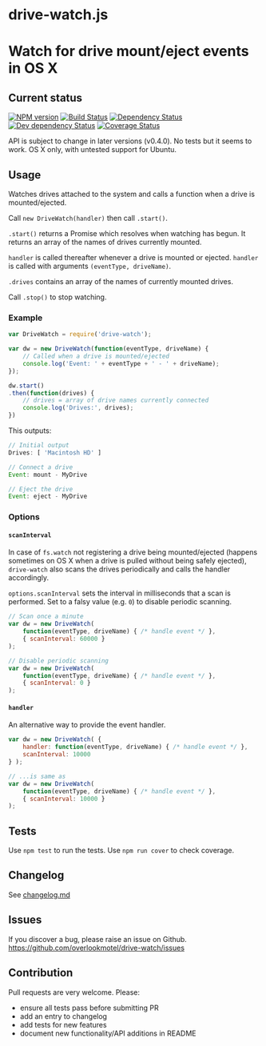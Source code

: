 # drive-watch.js

# Watch for drive mount/eject events in OS X

## Current status

[![NPM version](https://img.shields.io/npm/v/drive-watch.svg)](https://www.npmjs.com/package/drive-watch)
[![Build Status](https://img.shields.io/travis/overlookmotel/drive-watch/master.svg)](http://travis-ci.org/overlookmotel/drive-watch)
[![Dependency Status](https://img.shields.io/david/overlookmotel/drive-watch.svg)](https://david-dm.org/overlookmotel/drive-watch)
[![Dev dependency Status](https://img.shields.io/david/dev/overlookmotel/drive-watch.svg)](https://david-dm.org/overlookmotel/drive-watch)
[![Coverage Status](https://img.shields.io/coveralls/overlookmotel/drive-watch/master.svg)](https://coveralls.io/r/overlookmotel/drive-watch)

API is subject to change in later versions (v0.4.0). No tests but it seems to work. OS X only, with untested support for Ubuntu.

## Usage

Watches drives attached to the system and calls a function when a drive is mounted/ejected.

Call `new DriveWatch(handler)` then call `.start()`.

`.start()` returns a Promise which resolves when watching has begun. It returns an array of the names of drives currently mounted.

`handler` is called thereafter whenever a drive is mounted or ejected. `handler` is called with arguments `(eventType, driveName)`.

`.drives` contains an array of the names of currently mounted drives.

Call `.stop()` to stop watching.

### Example

```js
var DriveWatch = require('drive-watch');

var dw = new DriveWatch(function(eventType, driveName) {
    // Called when a drive is mounted/ejected
    console.log('Event: ' + eventType + ' - ' + driveName);
});

dw.start()
.then(function(drives) {
    // drives = array of drive names currently connected
    console.log('Drives:', drives);
})
```

This outputs:

```js
// Initial output
Drives: [ 'Macintosh HD' ]

// Connect a drive
Event: mount - MyDrive

// Eject the drive
Event: eject - MyDrive
```

### Options

#### `scanInterval`

In case of `fs.watch` not registering a drive being mounted/ejected (happens sometimes on OS X when a drive is pulled without being safely ejected), `drive-watch` also scans the drives periodically and calls the handler accordingly.

`options.scanInterval` sets the interval in milliseconds that a scan is performed. Set to a falsy value (e.g. `0`) to disable periodic scanning.

```js
// Scan once a minute
var dw = new DriveWatch(
    function(eventType, driveName) { /* handle event */ },
    { scanInterval: 60000 }
);
```

```js
// Disable periodic scanning
var dw = new DriveWatch(
    function(eventType, driveName) { /* handle event */ },
    { scanInterval: 0 }
);
```

#### `handler`

An alternative way to provide the event handler.

```js
var dw = new DriveWatch( {
    handler: function(eventType, driveName) { /* handle event */ },
    scanInterval: 10000
} );

// ...is same as
var dw = new DriveWatch(
    function(eventType, driveName) { /* handle event */ },
    { scanInterval: 10000 }
);
```


## Tests

Use `npm test` to run the tests. Use `npm run cover` to check coverage.

## Changelog

See [changelog.md](https://github.com/overlookmotel/drive-watch/blob/master/changelog.md)

## Issues

If you discover a bug, please raise an issue on Github. https://github.com/overlookmotel/drive-watch/issues

## Contribution

Pull requests are very welcome. Please:

* ensure all tests pass before submitting PR
* add an entry to changelog
* add tests for new features
* document new functionality/API additions in README
